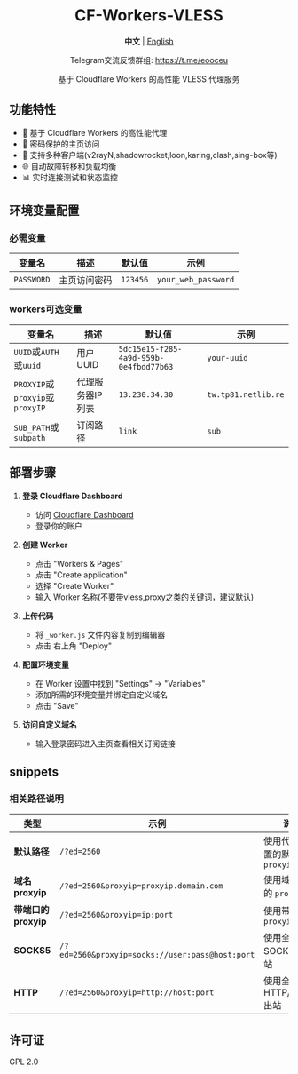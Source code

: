 

<div align="center">

# CF-Workers-VLESS

**中文** | [English](README_EN.md)

Telegram交流反馈群组: https://t.me/eooceu

基于 Cloudflare Workers 的高性能 VLESS 代理服务

</div>

## 功能特性

- 🚀 基于 Cloudflare Workers 的高性能代理
- 🔐 密码保护的主页访问
- 📱 支持多种客户端(v2rayN,shadowrocket,loon,karing,clash,sing-box等)
- 🌐 自动故障转移和负载均衡
- 📊 实时连接测试和状态监控

## 环境变量配置

### 必需变量

| 变量名 | 描述 | 默认值 | 示例 |
|--------|------|--------|------|
| `PASSWORD` | 主页访问密码 | `123456` | `your_web_password` |

### workers可选变量

| 变量名 | 描述 | 默认值 | 示例 |
|--------|------|--------|------|
| `UUID`或`AUTH`或`uuid` | 用户UUID | `5dc15e15-f285-4a9d-959b-0e4fbdd77b63` | `your-uuid` |
| `PROXYIP`或`proxyip`或`proxyIP` | 代理服务器IP列表 | `13.230.34.30` | `tw.tp81.netlib.re` |
| `SUB_PATH`或`subpath` | 订阅路径 | `link` | `sub` |

## 部署步骤

1. **登录 Cloudflare Dashboard**
   - 访问 [Cloudflare Dashboard](https://dash.cloudflare.com/)
   - 登录你的账户

2. **创建 Worker**
   - 点击 "Workers & Pages"
   - 点击 "Create application"
   - 选择 "Create Worker"
   - 输入 Worker 名称(不要带vless,proxy之类的关键词，建议默认)

3. **上传代码**
   - 将 `_worker.js` 文件内容复制到编辑器
   - 点击 右上角 "Deploy"

4. **配置环境变量**
   - 在 Worker 设置中找到 "Settings" → "Variables"
   - 添加所需的环境变量并绑定自定义域名
   - 点击 "Save"

5. **访问自定义域名**
   - 输入登录密码进入主页查看相关订阅链接

## snippets 

### 相关路径说明
| 类型 | 示例 | 说明 |
|------|------|------|
| **默认路径** | `/?ed=2560` | 使用代码里设置的默认 `proxyip` |
| **域名 proxyip** | `/?ed=2560&proxyip=proxyip.domain.com` | 使用域名形式的 `proxyip` |
| **带端口的 proxyip** | `/?ed=2560&proxyip=ip:port` | 使用带端口的 `proxyip` |
| **SOCKS5** | `/?ed=2560&proxyip=socks://user:pass@host:port` | 使用全局 SOCKS5 出站 |
| **HTTP** | `/?ed=2560&proxyip=http://host:port` | 使用全局 HTTP/HTTPS 出站 |


## 许可证

GPL 2.0

